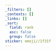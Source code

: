 ```yaml
---
_filters: []
_contexts: []
_links: []
_sort:
  field: rank
  asc: false
  group: false
sticker: emoji//1f31f
---
```


